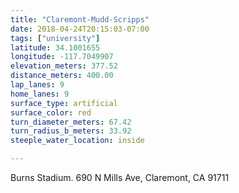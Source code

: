 ```yaml
---
title: "Claremont-Mudd-Scripps"
date: 2018-04-24T20:15:03-07:00
tags: ["university"]
latitude: 34.1001655
longitude: -117.7049907
elevation_meters: 377.52
distance_meters: 400.00
lap_lanes: 9
home_lanes: 9
surface_type: artificial
surface_color: red
turn_diameter_meters: 67.42
turn_radius_b_meters: 33.92
steeple_water_location: inside

---
```

Burns Stadium. 690 N Mills Ave, Claremont, CA 91711
<!--more-->
